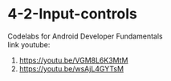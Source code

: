 # 4-2-Input-controls
Codelabs for Android Developer Fundamentals <br>
link youtube:
1. https://youtu.be/VGM8L6K3MtM
2. https://youtu.be/wsAjL4GYTsM

